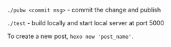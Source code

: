 `./pubw <commit msg>`  - commit the change and publish

`./test` - build locally and start local server at port 5000

To create a new post, `hexo new 'post_name'`.


